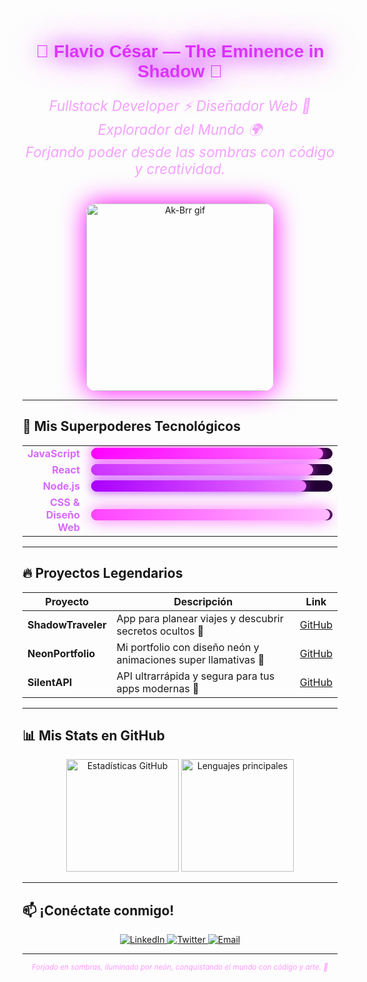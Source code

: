 <!-- README para Flavio César - Eminence in Shadow + Gif Ak-Brr -->

<div align="center">

<h1 style="font-family: 'Orbitron', sans-serif; color: #dd33ff; text-shadow: 0 0 30px #aa00ff, 0 0 60px #ff00ff;">
  👑 Flavio César — The Eminence in Shadow 👑
</h1>

<p style="font-size: 1.4rem; font-style: italic; color: #f5a1ff; max-width: 600px;">
  Fullstack Developer ⚡ Diseñador Web 🎨 Explorador del Mundo 🌍 <br />
  Forjando poder desde las sombras con código y creatividad.
</p>

<!-- Gif Ak-Brr -->
<img src="https://i.makeagif.com/media/3-24-2023/GZeFuv.gif" alt="Ak-Brr gif" width="300" style="margin-top: 20px; border-radius: 15px; box-shadow: 0 0 40px #ff00ff;" />

</div>

---

## 🌈 Mis Superpoderes Tecnológicos

<table width="100%" cellspacing="0" cellpadding="0">
  <tr>
    <td width="20%" align="right" style="padding-right:10px; font-weight: bold; color:#d66aff;">JavaScript</td>
    <td width="80%">
      <div style="background:#220033; border-radius: 10px; height: 18px; width: 100%;">
        <div style="width: 96%; background: linear-gradient(90deg, #ff00ff, #ff77ff); height: 18px; border-radius: 10px; box-shadow: 0 0 20px #ff33ff;"></div>
      </div>
    </td>
  </tr>
  <tr>
    <td align="right" style="padding-right:10px; font-weight: bold; color:#d66aff;">React</td>
    <td>
      <div style="background:#220033; border-radius: 10px; height: 18px; width: 100%;">
        <div style="width: 92%; background: linear-gradient(90deg, #cc33ff, #ff99ff); height: 18px; border-radius: 10px; box-shadow: 0 0 18px #dd44ff;"></div>
      </div>
    </td>
  </tr>
  <tr>
    <td align="right" style="padding-right:10px; font-weight: bold; color:#d66aff;">Node.js</td>
    <td>
      <div style="background:#220033; border-radius: 10px; height: 18px; width: 100%;">
        <div style="width: 89%; background: linear-gradient(90deg, #aa00ff, #ee77ff); height: 18px; border-radius: 10px; box-shadow: 0 0 16px #bb33ff;"></div>
      </div>
    </td>
  </tr>
  <tr>
    <td align="right" style="padding-right:10px; font-weight: bold; color:#d66aff;">CSS & Diseño Web</td>
    <td>
      <div style="background:#220033; border-radius: 10px; height: 18px; width: 100%;">
        <div style="width: 99%; background: linear-gradient(90deg, #ff44ff, #ffbbff); height: 18px; border-radius: 10px; box-shadow: 0 0 24px #ff66ff;"></div>
      </div>
    </td>
  </tr>
</table>

---

## 🔥 Proyectos Legendarios

| Proyecto | Descripción | Link |
| -------- | ----------- | ---- |
| **ShadowTraveler** | App para planear viajes y descubrir secretos ocultos 🌌 | [GitHub](https://github.com/FlavioCesar/ShadowTraveler) |
| **NeonPortfolio** | Mi portfolio con diseño neón y animaciones super llamativas 🎨 | [GitHub](https://github.com/FlavioCesar/NeonPortfolio) |
| **SilentAPI** | API ultrarrápida y segura para tus apps modernas 🚀 | [GitHub](https://github.com/FlavioCesar/SilentAPI) |

---

## 📊 Mis Stats en GitHub

<div align="center">
  <img height="180" src="https://github-readme-stats.vercel.app/api?username=FlavioCesar&show_icons=true&theme=radical&border_radius=25&title_color=ff44ff&icon_color=ff77ff&text_color=ffbbff&bg_color=220022" alt="Estadísticas GitHub" />
  <img height="180" src="https://github-readme-stats.vercel.app/api/top-langs/?username=FlavioCesar&layout=compact&theme=radical&border_radius=25&title_color=ff44ff&icon_color=ff77ff&text_color=ffbbff&bg_color=220022" alt="Lenguajes principales" />
</div>

---

## 📫 ¡Conéctate conmigo!

<p align="center">
  <a href="https://linkedin.com/in/FlavioCesar" target="_blank">
    <img alt="LinkedIn" src="https://img.shields.io/badge/LinkedIn-%230077B5.svg?style=for-the-badge&logo=linkedin&logoColor=white" />
  </a>
  <a href="https://twitter.com/FlavioCesar" target="_blank">
    <img alt="Twitter" src="https://img.shields.io/badge/Twitter-%231DA1F2.svg?style=for-the-badge&logo=twitter&logoColor=white" />
  </a>
  <a href="mailto:flaviocesar@email.com">
    <img alt="Email" src="https://img.shields.io/badge/Email-%23ff44ff.svg?style=for-the-badge&logo=gmail&logoColor=white" />
  </a>
</p>

---

<div align="center" style="color:#ff99ff; font-style: italic;">
  <sub>Forjado en sombras, iluminado por neón, conquistando el mundo con código y arte. 💜</sub>
</div>

